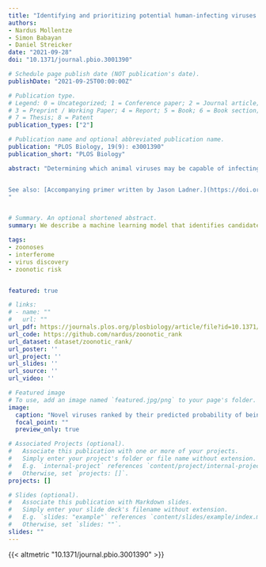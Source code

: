 ```yaml
---
title: "Identifying and prioritizing potential human-infecting viruses from their genome sequences"
authors:
- Nardus Mollentze
- Simon Babayan
- Daniel Streicker
date: "2021-09-28"
doi: "10.1371/journal.pbio.3001390"

# Schedule page publish date (NOT publication's date).
publishDate: "2021-09-25T00:00:00Z"

# Publication type.
# Legend: 0 = Uncategorized; 1 = Conference paper; 2 = Journal article;
# 3 = Preprint / Working Paper; 4 = Report; 5 = Book; 6 = Book section;
# 7 = Thesis; 8 = Patent
publication_types: ["2"]

# Publication name and optional abbreviated publication name.
publication: "PLOS Biology, 19(9): e3001390"
publication_short: "PLOS Biology"

abstract: "Determining which animal viruses may be capable of infecting humans is currently intractable at the time of their discovery, precluding prioritization of high-risk viruses for early investigation and outbreak preparedness. Given the increasing use of genomics in virus discovery and the otherwise sparse knowledge of the biology of newly-discovered viruses, we developed machine learning models that identify candidate zoonoses solely using signatures of host range encoded in viral genomes. Within a dataset of 861 viral species with known zoonotic status, our approach outperformed models based on the phylogenetic relatedness of viruses to known human-infecting viruses (AUC = 0.773), distinguishing high-risk viruses within families that contain a minority of human-infecting species and identifying putatively undetected or so far unrealized zoonoses. Analyses of the underpinnings of model predictions suggested the existence of generalisable features of viral genomes that are independent of virus taxonomic relationships and that may preadapt viruses to infect humans. Our model reduced a second set of 645 animal-associated viruses that were excluded from training to 272 high and 41 very high-risk candidate zoonoses and showed significantly elevated predicted zoonotic risk in viruses from non-human primates, but not other mammalian or avian host groups. A second application showed that our models could have identified SARS-CoV-2 as a relatively high-risk coronavirus strain and that this prediction required no prior knowledge of zoonotic SARS-related coronaviruses. Genome-based zoonotic risk assessment provides a rapid, low-cost approach to enable evidence-driven virus surveillance and increases the feasibility of downstream biological and ecological characterisation of viruses.


See also: [Accompanying primer written by Jason Ladner.](https://doi.org/10.1371/journal.pbio.3001403) 
"


# Summary. An optional shortened abstract.
summary: We describe a machine learning model that identifies candidate zoonoses using evolutionary signals of host range encoded in viral genomes. This allows identification of high-risk viruses immediately upon discovery, increasing both the feasibility and likelihood of downstream virological and ecological characterization and allowing for evidence-driven virus surveillance.

tags:
- zoonoses
- interferome
- virus discovery
- zoonotic risk


featured: true

# links:
# - name: ""
#   url: ""
url_pdf: https://journals.plos.org/plosbiology/article/file?id=10.1371/journal.pbio.3001390&type=printable
url_code: https://github.com/nardus/zoonotic_rank
url_dataset: dataset/zoonotic_rank/
url_poster: ''
url_project: ''
url_slides: ''
url_source: ''
url_video: ''

# Featured image
# To use, add an image named `featured.jpg/png` to your page's folder. 
image:
  caption: "Novel viruses ranked by their predicted probability of being able to infect humans"
  focal_point: ""
  preview_only: true

# Associated Projects (optional).
#   Associate this publication with one or more of your projects.
#   Simply enter your project's folder or file name without extension.
#   E.g. `internal-project` references `content/project/internal-project/index.md`.
#   Otherwise, set `projects: []`.
projects: []

# Slides (optional).
#   Associate this publication with Markdown slides.
#   Simply enter your slide deck's filename without extension.
#   E.g. `slides: "example"` references `content/slides/example/index.md`.
#   Otherwise, set `slides: ""`.
slides: ""
---
```


{{< altmetric "10.1371/journal.pbio.3001390" >}}